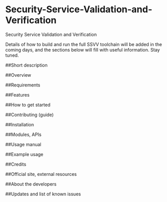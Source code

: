 Security-Service-Validation-and-Verification
============================================

Security Service Validation and Verification

Details of how to build and run the full SSVV toolchain will be added in the coming days, and the sections below will fill with useful information. Stay tuned.

##Short description

##Overview

##Requirements

##Features

##How to get started

##Contributing (guide)

##Installation

##Modules, APIs

##Usage manual

##Example usage

##Credits

##Official site, external resources

##About the developers

##Updates and list of known issues
